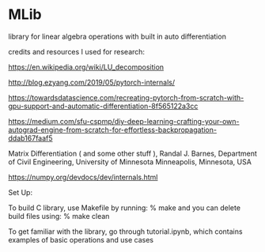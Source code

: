 # MLib
library for linear algebra operations with built in auto differentiation 

credits and resources I used for research:

https://en.wikipedia.org/wiki/LU_decomposition

http://blog.ezyang.com/2019/05/pytorch-internals/

https://towardsdatascience.com/recreating-pytorch-from-scratch-with-gpu-support-and-automatic-differentiation-8f565122a3cc

https://medium.com/sfu-cspmp/diy-deep-learning-crafting-your-own-autograd-engine-from-scratch-for-effortless-backpropagation-ddab167faaf5

Matrix Differentiation ( and some other stuff ), Randal J. Barnes, Department of Civil Engineering, University of Minnesota Minneapolis, Minnesota, USA

https://numpy.org/devdocs/dev/internals.html

Set Up:

To build C library, use Makefile by running:
% make
and you can delete build files using:
% make clean

To get familiar with the library, go through tutorial.ipynb, which contains examples of basic operations and use cases
